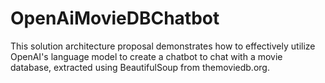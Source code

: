 # OpenAiMovieDBChatbot
This solution architecture proposal demonstrates how to effectively utilize OpenAI's language model to create a chatbot to chat with a movie database, extracted using BeautifulSoup from themoviedb.org.
